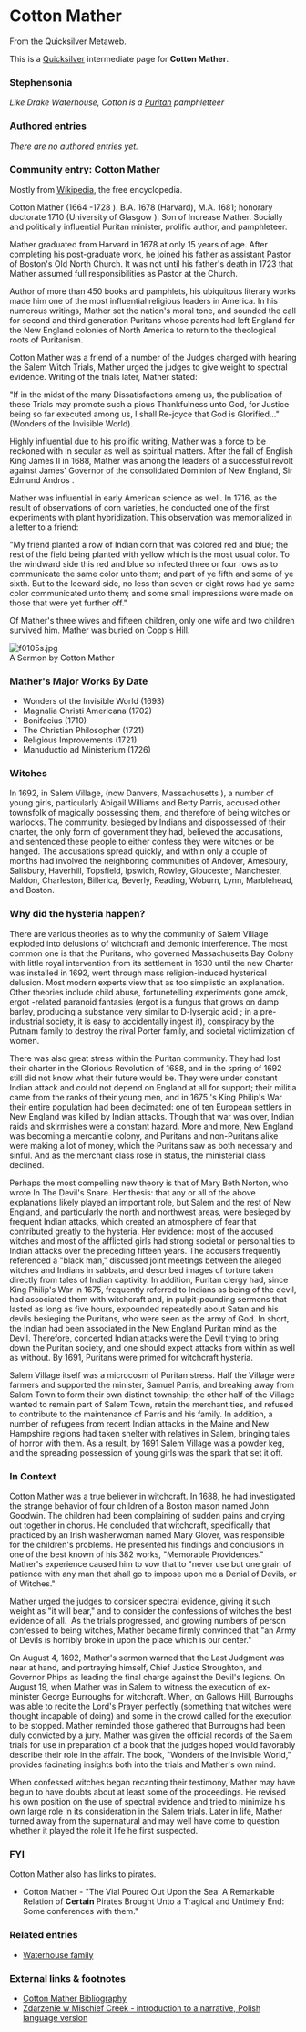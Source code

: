 
# Cotton Mather

From the Quicksilver Metaweb.

This is a [Quicksilver](/quicksilver) intermediate page for 
**Cotton Mather**.


### Stephensonia


*Like Drake Waterhouse, Cotton is a [Puritan](/puritan) pamphletteer*

### Authored entries


*There are no authored entries yet.*

### Community entry: Cotton Mather


Mostly from [Wikipedia](/http-en2-wikipedia-org-wiki-main-page), the free encyclopedia. 

Cotton Mather (1664 -1728 ). B.A. 1678 (Harvard), M.A. 1681; honorary doctorate 1710 (University of Glasgow ). Son of Increase Mather. Socially and politically influential Puritan minister, prolific author, and pamphleteer. 

Mather graduated from Harvard in 1678 at only 15 years of age. After completing his post-graduate work, he joined his father as assistant Pastor of Boston's Old North Church. It was not until his father's death in 1723 that Mather assumed full responsibilities as Pastor at the Church. 

Author of more than 450 books and pamphlets, his ubiquitous literary works made him one of the most influential religious leaders in America. In his numerous writings, Mather set the nation's moral tone, and sounded the call for second and third generation Puritans whose parents had left England for the New England colonies of North America to return to the theological roots of Puritanism.

Cotton Mather was a friend of a number of the Judges charged with hearing the Salem Witch Trials, Mather urged the judges to give weight to spectral evidence. Writing of the trials later, Mather stated: 

"If in the midst of the many Dissatisfactions among us, the publication of these Trials may promote such a pious Thankfulness unto God, for Justice being so far executed among us, I shall Re-joyce that God is Glorified..." (Wonders of the Invisible World). 

Highly influential due to his prolific writing, Mather was a force to be reckoned with in secular as well as spiritual matters. After the fall of English King James II in 1688, Mather was among the leaders of a successful revolt against James' Governor of the consolidated Dominion of New England, Sir Edmund Andros .

Mather was influential in early American science as well. In 1716, as the result of observations of corn varieties, he conducted one of the first experiments with plant hybridization. This observation was memorialized in a letter to a friend: 

"My friend planted a row of Indian corn that was colored red and blue; the rest of the field being planted with yellow which is the most usual color. To the windward side this red and blue so infected three or four rows as to communicate the same color unto them; and part of ye fifth and some of ye sixth. But to the leeward side, no less than seven or eight rows had ye same color communicated unto them; and some small impressions were made on those that were yet further off." 

Of Mather's three wives and fifteen children, only one wife and two children survived him. Mather was buried on Copp's Hill.

![f0105s.jpg](/https://web.archive.org/web/20060725171950im_/http://www.loc.gov/exhibits/religion/f0105s.jpg)  
A Sermon by Cotton Mather

### Mather's Major Works By Date


* Wonders of the Invisible World (1693)
* Magnalia Christi Americana (1702)
* Bonifacius (1710)
* The Christian Philosopher (1721)
* Religious Improvements (1721)
* Manuductio ad Ministerium (1726)


### Witches


In 1692, in Salem Village, (now Danvers, Massachusetts ), a number of young girls, particularly Abigail Williams and Betty Parris, accused other townsfolk of magically possessing them, and therefore of being witches or warlocks. The community, besieged by Indians and dispossessed of their charter, the only form of government they had, believed the accusations, and sentenced these people to either confess they were witches or be hanged. The accusations spread quickly, and within only a couple of months had involved the neighboring communities of Andover, Amesbury, Salisbury, Haverhill, Topsfield, Ipswich, Rowley, Gloucester, Manchester, Maldon, Charleston, Billerica, Beverly, Reading, Woburn, Lynn, Marblehead, and Boston. 

### Why did the hysteria happen?


There are various theories as to why the community of Salem Village exploded into delusions of witchcraft and demonic interference. The most common one is that the Puritans, who governed Massachusetts Bay Colony with little royal intervention from its settlement in 1630 until the new Charter was installed in 1692, went through mass religion-induced hysterical delusion. Most modern experts view that as too simplistic an explanation. Other theories include child abuse, fortunetelling experiments gone amok, ergot -related paranoid fantasies (ergot is a fungus that grows on damp barley, producing a substance very similar to D-lysergic acid ; in a pre-industrial society, it is easy to accidentally ingest it), conspiracy by the Putnam family to destroy the rival Porter family, and societal victimization of women. 

There was also great stress within the Puritan community. They had lost their charter in the Glorious Revolution of 1688, and in the spring of 1692 still did not know what their future would be. They were under constant Indian attack and could not depend on England at all for support; their militia came from the ranks of their young men, and in 1675 's King Philip's War their entire population had been decimated: one of ten European settlers in New England was killed by Indian attacks. Though that war was over, Indian raids and skirmishes were a constant hazard. More and more, New England was becoming a mercantile colony, and Puritans and non-Puritans alike were making a lot of money, which the Puritans saw as both necessary and sinful. And as the merchant class rose in status, the ministerial class declined. 

Perhaps the most compelling new theory is that of Mary Beth Norton, who wrote In The Devil's Snare. Her thesis: that any or all of the above explanations likely played an important role, but Salem and the rest of New England, and particularly the north and northwest areas, were besieged by frequent Indian attacks, which created an atmosphere of fear that contributed greatly to the hysteria. Her evidence: most of the accused witches and most of the afflicted girls had strong societal or personal ties to Indian attacks over the preceding fifteen years. The accusers frequently referenced a "black man," discussed joint meetings between the alleged witches and Indians in sabbats, and described images of torture taken directly from tales of Indian captivity. In addition, Puritan clergy had, since King Philip's War in 1675, frequently referred to Indians as being of the devil, had associated them with witchcraft and, in pulpit-pounding sermons that lasted as long as five hours, expounded repeatedly about Satan and his devils besieging the Puritans, who were seen as the army of God. In short, the Indian had been associated in the New England Puritan mind as the Devil. Therefore, concerted Indian attacks were the Devil trying to bring down the Puritan society, and one should expect attacks from within as well as without. By 1691, Puritans were primed for witchcraft hysteria. 

Salem Village itself was a microcosm of Puritan stress. Half the Village were farmers and supported the minister, Samuel Parris, and breaking away from Salem Town to form their own distinct township; the other half of the Village wanted to remain part of Salem Town, retain the merchant ties, and refused to contribute to the maintenance of Parris and his family. In addition, a number of refugees from recent Indian attacks in the Maine and New Hampshire regions had taken shelter with relatives in Salem, bringing tales of horror with them. As a result, by 1691 Salem Village was a powder keg, and the spreading possession of young girls was the spark that set it off. 

### In Context


Cotton Mather was a true believer in witchcraft. In 1688, he had investigated the strange behavior of four children of a Boston mason named John Goodwin. The children had been complaining of sudden pains and crying out together in chorus. He concluded that witchcraft, specifically that practiced by an Irish washerwoman named Mary Glover, was responsible for the children's problems. He presented his findings and conclusions in one of the best known of his 382 works, "Memorable Providences." Mather's experience caused him to vow that to "never use but one grain of patience with any man that shall go to impose upon me a Denial of Devils, or of Witches." 

Mather urged the judges to consider spectral evidence, giving it such weight as "it will bear," and to consider the confessions of witches the best evidence of all.  As the trials progressed, and growing numbers of person confessed to being witches, Mather became firmly convinced that "an Army of Devils is horribly broke in upon the place which is our center."

On August 4, 1692, Mather's sermon warned that the Last Judgment was near at hand, and portraying himself, Chief Justice Stroughton, and Governor Phips as leading the final charge against the Devil's legions. On August 19, when Mather was in Salem to witness the execution of ex-minister George Burroughs for witchcraft. When, on Gallows Hill, Burroughs was able to recite the Lord's Prayer perfectly (something that witches were thought incapable of doing) and some in the crowd called for the execution to be stopped. Mather reminded those gathered that Burroughs had been duly convicted by a jury. Mather was given the official records of the Salem trials for use in preparation of a book that the judges hoped would favorably describe their role in the affair. The book, "Wonders of the Invisible World," provides facinating insights both into the trials and Mather's own mind. 

When confessed witches began recanting their testimony, Mather may have begun to have doubts about at least some of the proceedings. He revised his own position on the use of spectral evidence and tried to minimize his own large role in its consideration in the Salem trials. Later in life, Mather turned away from the supernatural and may well have come to question whether it played the role it life he first suspected. 

### FYI


Cotton Mather also has links to pirates.
* Cotton Mather - "The Vial Poured Out Upon the Sea: A Remarkable Relation of **Certain** Pirates Brought Unto a Tragical and Untimely End: Some conferences with them."


### Related entries


* [Waterhouse family](/stephenson-neal-quicksilver-waterhouse-family)


### External links & footnotes


* [Cotton Mather Bibliography](/http-www-hillsdale-edu-dept-phil-rel-je-matherc-biblio-html)
* [Zdarzenie w Mischief Creek - introduction to a narrative, Polish language version](/http-www-sapkowski-pl-modules-php-name-news-file-article-sid-421)
